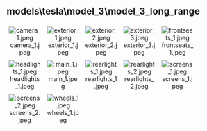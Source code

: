 ## models\tesla\model_3\model_3_long_range
<div class="col" style="display: inline-block; width: 16.66%; padding: 5px; box-sizing: border-box; text-align: center;">
<img src="https://media.evkx.net/multimedia/models/tesla/model_3/model_3_long_range/camera_1_xst.jpeg" class="img-thumbnail" alt="camera_1.jpeg">
camera_1.jpeg
</div>
<div class="col" style="display: inline-block; width: 16.66%; padding: 5px; box-sizing: border-box; text-align: center;">
<img src="https://media.evkx.net/multimedia/models/tesla/model_3/model_3_long_range/exterior_1_xst.jpeg" class="img-thumbnail" alt="exterior_1.jpeg">
exterior_1.jpeg
</div>
<div class="col" style="display: inline-block; width: 16.66%; padding: 5px; box-sizing: border-box; text-align: center;">
<img src="https://media.evkx.net/multimedia/models/tesla/model_3/model_3_long_range/exterior_2_xst.jpeg" class="img-thumbnail" alt="exterior_2.jpeg">
exterior_2.jpeg
</div>
<div class="col" style="display: inline-block; width: 16.66%; padding: 5px; box-sizing: border-box; text-align: center;">
<img src="https://media.evkx.net/multimedia/models/tesla/model_3/model_3_long_range/exterior_3_xst.jpeg" class="img-thumbnail" alt="exterior_3.jpeg">
exterior_3.jpeg
</div>
<div class="col" style="display: inline-block; width: 16.66%; padding: 5px; box-sizing: border-box; text-align: center;">
<img src="https://media.evkx.net/multimedia/models/tesla/model_3/model_3_long_range/frontseats_1_xst.jpeg" class="img-thumbnail" alt="frontseats_1.jpeg">
frontseats_1.jpeg
</div>
<div class="col" style="display: inline-block; width: 16.66%; padding: 5px; box-sizing: border-box; text-align: center;">
<img src="https://media.evkx.net/multimedia/models/tesla/model_3/model_3_long_range/headlights_1_xst.jpeg" class="img-thumbnail" alt="headlights_1.jpeg">
headlights_1.jpeg
</div>
<div class="col" style="display: inline-block; width: 16.66%; padding: 5px; box-sizing: border-box; text-align: center;">
<img src="https://media.evkx.net/multimedia/models/tesla/model_3/model_3_long_range/main_1_xst.jpeg" class="img-thumbnail" alt="main_1.jpeg">
main_1.jpeg
</div>
<div class="col" style="display: inline-block; width: 16.66%; padding: 5px; box-sizing: border-box; text-align: center;">
<img src="https://media.evkx.net/multimedia/models/tesla/model_3/model_3_long_range/rearlights_1_xst.jpeg" class="img-thumbnail" alt="rearlights_1.jpeg">
rearlights_1.jpeg
</div>
<div class="col" style="display: inline-block; width: 16.66%; padding: 5px; box-sizing: border-box; text-align: center;">
<img src="https://media.evkx.net/multimedia/models/tesla/model_3/model_3_long_range/rearlights_2_xst.jpeg" class="img-thumbnail" alt="rearlights_2.jpeg">
rearlights_2.jpeg
</div>
<div class="col" style="display: inline-block; width: 16.66%; padding: 5px; box-sizing: border-box; text-align: center;">
<img src="https://media.evkx.net/multimedia/models/tesla/model_3/model_3_long_range/screens_1_xst.jpeg" class="img-thumbnail" alt="screens_1.jpeg">
screens_1.jpeg
</div>
<div class="col" style="display: inline-block; width: 16.66%; padding: 5px; box-sizing: border-box; text-align: center;">
<img src="https://media.evkx.net/multimedia/models/tesla/model_3/model_3_long_range/screens_2_xst.jpeg" class="img-thumbnail" alt="screens_2.jpeg">
screens_2.jpeg
</div>
<div class="col" style="display: inline-block; width: 16.66%; padding: 5px; box-sizing: border-box; text-align: center;">
<img src="https://media.evkx.net/multimedia/models/tesla/model_3/model_3_long_range/wheels_1_xst.jpeg" class="img-thumbnail" alt="wheels_1.jpeg">
wheels_1.jpeg
</div>
